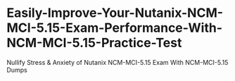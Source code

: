 # Easily-Improve-Your-Nutanix-NCM-MCI-5.15-Exam-Performance-With-NCM-MCI-5.15-Practice-Test
Nullify Stress &amp; Anxiety of Nutanix NCM-MCI-5.15 Exam With NCM-MCI-5.15 Dumps
